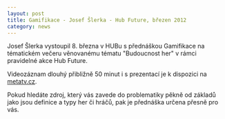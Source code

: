 ```yaml
---
layout: post
title: Gamifikace - Josef Šlerka - Hub Future, březen 2012
category: news
---
```


<p>Josef Šlerka vystoupil 8. března v HUBu s přednáškou Gamifikace na tématickém večeru věnovanému tématu "Budoucnost her" v rámci pravidelné akce Hub Future.</p>
<p>Videozáznam dlouhý přibližně 50 minut i s prezentací je k dispozici na <a href="http://metatv.cz/channel.php?video=38888917">metatv.cz</a>.</p>
<p>Pokud hledáte zdroj, který vás zavede do problematiky pěkně od základů jako jsou definice a typy her či hráčů, pak je přednáška určena přesně pro vás.</p>

